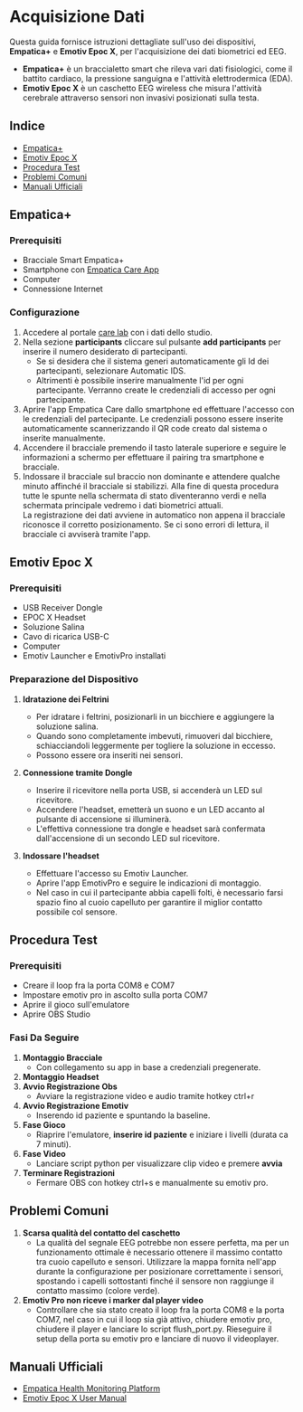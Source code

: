 # Acquisizione Dati

Questa guida fornisce istruzioni dettagliate sull'uso dei dispositivi, **Empatica+** e **Emotiv Epoc X**, per l'acquisizione dei dati biometrici ed EEG.

- **Empatica+** è un braccialetto smart che rileva vari dati fisiologici, come il battito cardiaco, la pressione sanguigna e l'attività elettrodermica (EDA).
- **Emotiv Epoc X** è un caschetto EEG wireless che misura l'attività cerebrale attraverso sensori non invasivi posizionati sulla testa.

## Indice
- [Empatica+](#Empatica)
- [Emotiv Epoc X](#Emotiv-Epoc-X)
- [Procedura Test](#Procedura-Test)
- [Problemi Comuni](#Problemi-Comuni)
- [Manuali Ufficiali](#Manuali-Ufficiali)

## Empatica+

### Prerequisiti
- Bracciale Smart Empatica+
- Smartphone con [Empatica Care App](https://support.empatica.com/hc/en-us/articles/9843547409821-Download-the-Care-App)
- Computer
- Connessione Internet

### Configurazione
1. Accedere al portale [care lab](https://carelab.empatica.com/) con i dati dello studio.
2. Nella sezione **participants** cliccare sul pulsante **add participants** per inserire il numero desiderato di partecipanti.
    - Se si desidera che il sistema generi automaticamente gli Id dei partecipanti, selezionare Automatic IDS.
    - Altrimenti è possibile inserire manualmente l'id per ogni partecipante.
    Verranno create le credenziali di accesso per ogni partecipante.
3. Aprire l'app Empatica Care dallo smartphone ed effettuare l'accesso con le credenziali del partecipante. Le credenziali possono essere inserite automaticamente scannerizzando il QR code creato dal sistema o inserite manualmente.
4. Accendere il bracciale premendo il tasto laterale superiore e seguire le informazioni a schermo per effettuare il pairing tra smartphone e bracciale.
5. Indossare il bracciale sul braccio non dominante e attendere qualche minuto affinché il bracciale si stabilizzi. Alla fine di questa procedura tutte le spunte nella schermata di stato diventeranno verdi e nella schermata principale vedremo i dati biometrici attuali.  
La registrazione dei dati avviene in automatico non appena il bracciale riconosce il corretto posizionamento. Se ci sono errori di lettura, il bracciale ci avviserà tramite l'app.

## Emotiv Epoc X

### Prerequisiti
- USB Receiver Dongle
- EPOC X Headset
- Soluzione Salina
- Cavo di ricarica USB-C
- Computer
- Emotiv Launcher e EmotivPro installati

### Preparazione del Dispositivo
1. **Idratazione dei Feltrini**
    - Per idratare i feltrini, posizionarli in un bicchiere e aggiungere la soluzione salina.
    - Quando sono completamente imbevuti, rimuoveri dal bicchiere, schiacciandoli leggermente per togliere la soluzione in eccesso.
    - Possono essere ora inseriti nei sensori.
    
2. **Connessione tramite Dongle**
    - Inserire il ricevitore nella porta USB, si accenderà un LED sul ricevitore.
    - Accendere l'headset, emetterà un suono e un LED accanto al pulsante di accensione si illuminerà.
    - L'effettiva connessione tra dongle e headset sarà confermata dall'accensione di un secondo LED sul ricevitore.

3. **Indossare l'headset**
    - Effettuare l'accesso su Emotiv Launcher.
    - Aprire l'app EmotivPro e seguire le indicazioni di montaggio.
    - Nel caso in cui il partecipante abbia capelli folti, è necessario farsi spazio fino al cuoio capelluto per garantire il miglior contatto possibile col sensore.
## Procedura Test
### Prerequisiti
- Creare il loop fra la porta COM8 e COM7
- Impostare emotiv pro in ascolto sulla porta COM7
- Aprire il gioco sull'emulatore
- Aprire OBS Studio
### Fasi Da Seguire
1. **Montaggio Bracciale**
   - Con collegamento su app in base a credenziali pregenerate.
3. **Montaggio Headset**
4. **Avvio Registrazione Obs**
    - Avviare la registrazione video e audio tramite hotkey ctrl+r
5. **Avvio Registrazione Emotiv**
    - Inserendo id paziente e spuntando la baseline.
6. **Fase Gioco**
    - Riaprire l'emulatore, **inserire id paziente** e iniziare i livelli (durata ca 7 minuti).
7. **Fase Video**
   - Lanciare script python per visualizzare clip video e premere **avvia**
8. **Terminare Registrazioni**
   - Fermare OBS con hotkey ctrl+s e manualmente su emotiv pro. 
## Problemi Comuni

1. **Scarsa qualità del contatto del caschetto**
   - La qualità del segnale EEG potrebbe non essere perfetta, ma per un funzionamento ottimale è necessario ottenere il massimo contatto tra cuoio capelluto e sensori. Utilizzare la mappa fornita nell'app durante la configurazione per posizionare correttamente i sensori, spostando i capelli sottostanti finché il sensore non raggiunge il contatto massimo (colore verde).
2. **Emotiv Pro non riceve i marker dal player video**
    - Controllare che sia stato creato il loop fra la porta COM8 e la porta COM7, nel caso in cui il loop sia già attivo, chiudere emotiv pro, chiudere il player e lanciare lo script flush_port.py. Rieseguire il setup della porta su emotiv pro e lanciare di nuovo il videoplayer.

## Manuali Ufficiali
- [Empatica Health Monitoring Platform](https://s3.amazonaws.com/box.empatica.com/manuals/embraceplus_care/v1.3/en/EHMP_PatientInstructionsForUse-en-UM-74-Rev%205.0.pdf)
- [Emotiv Epoc X User Manual](https://emotiv.gitbook.io/epoc-x-user-manual)
